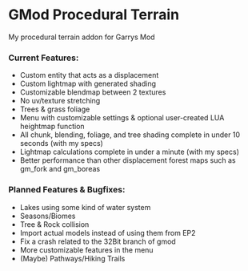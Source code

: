 # GMod Procedural Terrain
My procedural terrain addon for Garrys Mod

### Current Features: 
- Custom entity that acts as a displacement
- Custom lightmap with generated shading
- Customizable blendmap between 2 textures
- No uv/texture stretching
- Trees & grass foliage
- Menu with customizable settings & optional user-created LUA heightmap function
- All chunk, blending, foliage, and tree shading complete in under 10 seconds (with my specs)
- Lightmap calculations complete in under a minute (with my specs)
- Better performance than other displacement forest maps such as gm_fork and gm_boreas

### Planned Features & Bugfixes:
- Lakes using some kind of water system
- Seasons/Biomes
- Tree & Rock collision
- Import actual models instead of using them from EP2
- Fix a crash related to the 32Bit branch of gmod
- More customizable features in the menu
- (Maybe) Pathways/Hiking Trails
